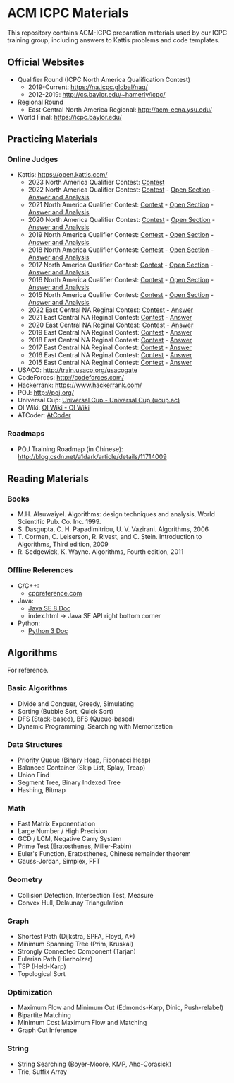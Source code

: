 ACM ICPC Materials
===

This repository contains ACM-ICPC preparation materials used by our ICPC training group, including answers to Kattis problems and code templates.

Official Websites
---

* Qualifier Round (ICPC North America Qualification Contest)
    * 2019-Current: https://na.icpc.global/naq/
    * 2012-2019: http://cs.baylor.edu/~hamerly/icpc/
* Regional Round
    * East Central North America Regional: http://acm-ecna.ysu.edu/
* World Final: https://icpc.baylor.edu/

Practicing Materials
---

### Online Judges

* Kattis: https://open.kattis.com/
    * 2023 North America Qualifier Contest: [Contest](https://naq23.kattis.com/contests/naq23-fall/problems)
    * 2022 North America Qualifier Contest: [Contest](https://naq22.kattis.com/contests/naq22/problems) - [Open Section](https://open.kattis.com/contests/naq22open) - [Answer and Analysis](https://na.icpc.global/wp-content/uploads/2023/02/NAQ-Outlines.pdf)
    * 2021 North America Qualifier Contest: [Contest](https://naq21.kattis.com/contests/naq21/problems) - [Open Section](https://naq21-open.kattis.com/contests/naq21open/problems) - [Answer and Analysis](https://na.icpc.global/2021-22/naq/)
    * 2020 North America Qualifier Contest: [Contest](https://naq20.kattis.com/contests/naq20/problems) - [Open Section](https://open.kattis.com/contests/naq20open/problems) - [Answer and Analysis](https://web.archive.org/web/20210228041823/https://www.icpc.org/icpc-north-america-qualifier)
    * 2019 North America Qualifier Contest: [Contest](https://naq19.kattis.com/contests/naq19/problems) - [Open Section](https://open.kattis.com/contests/naq19open/problems) - [Answer and Analysis](http://cs.baylor.edu/~hamerly/icpc/qualifier_2019/)
    * 2018 North America Qualifier Contest: [Contest](https://naq18.kattis.com/contests/naq18/problems) - [Open Section](https://open.kattis.com/contests/naq18open/problems) - [Answer and Analysis](http://cs.baylor.edu/~hamerly/icpc/qualifier_2018/)
    * 2017 North America Qualifier Contest: [Contest](https://naq17.kattis.com/problems) - [Open Section](https://open.kattis.com/problem-sources/2017%20ICPC%20North%20American%20Qualifier%20Contest) - [Answer and Analysis](http://cs.baylor.edu/~hamerly/icpc/qualifier_2017/)
    * 2016 North America Qualifier Contest: [Contest](https://naq16.kattis.com/problems) - [Open Section](https://open.kattis.com/problem-sources/2016%20ICPC%20North%20American%20Qualifier%20Contest) - [Answer and Analysis](http://cs.baylor.edu/~hamerly/icpc/qualifier_2016/)
    * 2015 North America Qualifier Contest: [Contest](https://naq15.kattis.com/problems) - [Open Section](https://open.kattis.com/problem-sources/2015%20ICPC%20North%20American%20Qualifier%20Contest) - [Answer and Analysis](http://cs.baylor.edu/~hamerly/icpc/qualifier_2015/)
    * 2022 East Central NA Reginal Contest: [Contest](https://ecna22.kattis.com/contests/ecna22) - [Answer](https://na.icpc.global/2022-23/regionals/ecna/ecna-archive-2022-23/)
    * 2021 East Central NA Reginal Contest: [Contest](https://ecna21.kattis.com/problems) - [Answer](https://na.icpc.global/2022-23/regionals/ecna/ecna-archive-2022-23/)
    * 2020 East Central NA Reginal Contest: [Contest](https://ecna20.kattis.com/problems) - [Answer](http://acm-ecna.ysu.edu/PastResults/2020/problemset.html)
    * 2019 East Central NA Reginal Contest: [Contest](https://ecna19.kattis.com/problems) - [Answer](http://acm-ecna.ysu.edu/PastResults/2019/problemset.html)
    * 2018 East Central NA Reginal Contest: [Contest](https://ecna18.kattis.com/problems) - [Answer](http://acm-ecna.ysu.edu/PastResults/2018/problemset.html)
    * 2017 East Central NA Reginal Contest: [Contest](https://ecna17.kattis.com/problems) - [Answer](http://acm-ecna.ysu.edu/PastResults/2017/problemset.html)
    * 2016 East Central NA Reginal Contest: [Contest](https://ecna16.kattis.com/problems) - [Answer](http://acm-ecna.ysu.edu/PastResults/2016/problemset.html)
    * 2015 East Central NA Reginal Contest: [Contest](https://ecna15.kattis.com/problems) - [Answer](http://acm-ecna.ysu.edu/PastResults/2015/problemset.html)
* USACO: http://train.usaco.org/usacogate
* CodeForces: http://codeforces.com/
* Hackerrank: https://www.hackerrank.com/
* POJ: http://poj.org/
* Universal Cup:  [Universal Cup - Universal Cup (ucup.ac)](https://ucup.ac/)
* OI Wiki: [OI Wiki - OI Wiki](https://oi.wiki/)
* ATCoder: [AtCoder](https://atcoder.jp/)

### Roadmaps

* POJ Training Roadmap (in Chinese): http://blog.csdn.net/a1dark/article/details/11714009

Reading Materials
---

### Books

* M.H. Alsuwaiyel. Algorithms: design techniques and analysis, World Scientific Pub. Co. Inc. 1999.
* S. Dasgupta, C. H. Papadimitriou, U. V. Vazirani. Algorithms, 2006
* T. Cormen, C. Leiserson, R. Rivest, and C. Stein. Introduction to Algorithms, Third edition, 2009
* R. Sedgewick, K. Wayne. Algorithms, Fourth edition, 2011

### Offline References

* C/C++:
    * [cppreference.com](http://en.cppreference.com/w/Cppreference:Archives)
* Java:
    * [Java SE 8 Doc](http://www.oracle.com/technetwork/java/javase/documentation/jdk8-doc-downloads-2133158.html)
    * index.html -> Java SE API right bottom corner
* Python:
    * [Python 3 Doc](https://docs.python.org/3/download.html)

Algorithms
---

For reference.

### Basic Algorithms

* Divide and Conquer, Greedy, Simulating
* Sorting (Bubble Sort, Quick Sort)
* DFS (Stack-based), BFS (Queue-based)
* Dynamic Programming, Searching with Memorization

### Data Structures

* Priority Queue (Binary Heap, Fibonacci Heap)
* Balanced Container (Skip List, Splay, Treap)
* Union Find
* Segment Tree, Binary Indexed Tree
* Hashing, Bitmap

### Math

* Fast Matrix Exponentiation
* Large Number / High Precision
* GCD / LCM, Negative Carry System
* Prime Test (Eratosthenes, Miller-Rabin)
* Euler's Function, Eratosthenes, Chinese remainder theorem
* Gauss-Jordan, Simplex, FFT

### Geometry

* Collision Detection, Intersection Test, Measure
* Convex Hull, Delaunay Triangulation

### Graph

* Shortest Path (Dijkstra, SPFA, Floyd, A*)
* Minimum Spanning Tree (Prim, Kruskal)
* Strongly Connected Component (Tarjan)
* Eulerian Path (Hierholzer)
* TSP (Held-Karp)
* Topological Sort

### Optimization

* Maximum Flow and Minimum Cut (Edmonds-Karp, Dinic, Push-relabel)
* Bipartite Matching
* Minimum Cost Maximum Flow and Matching
* Graph Cut Inference

### String

* String Searching (Boyer-Moore, KMP, Aho-Corasick)
* Trie, Suffix Array
